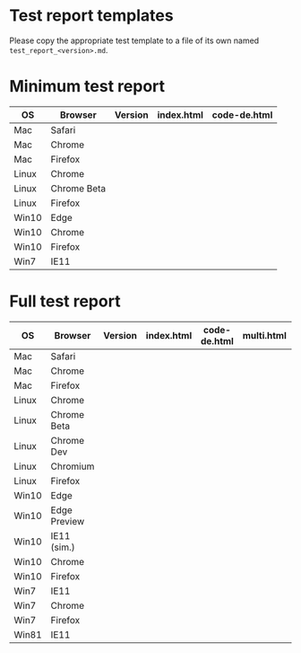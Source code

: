 # Test report templates

Please copy the appropriate test template to a file of its own named `test_report_<version>.md`.

# Minimum test report

OS    | Browser      | Version | index.html | code-de.html
----- | ------------ | ------- | ---------- | ------------
Mac   | Safari       |         |            |
Mac   | Chrome       |         |            |
Mac   | Firefox      |         |            |
Linux | Chrome       |         |            |
Linux | Chrome Beta  |         |            |
Linux | Firefox      |         |            |
Win10 | Edge         |         |            |
Win10 | Chrome       |         |            |
Win10 | Firefox      |         |            |
Win7  | IE11         |         |            |

# Full test report

OS    | Browser      | Version | index.html | code-de.html | multi.html | fedeo.html | landsat.html
----- | ------------ | ------- | ---------- | ------------ | ---------- | ---------- | ------------
Mac   | Safari       |         |            |              |            |            |
Mac   | Chrome       |         |            |              |            |            |
Mac   | Firefox      |         |            |              |            |            |
Linux | Chrome       |         |            |              |            |            |
Linux | Chrome Beta  |         |            |              |            |            |
Linux | Chrome Dev   |         |            |              |            |            |
Linux | Chromium     |         |            |              |            |            |
Linux | Firefox      |         |            |              |            |            |
Win10 | Edge         |         |            |              |            |            |
Win10 | Edge Preview |         |            |              |            |            |
Win10 | IE11 (sim.)  |         |            |              |            |            |
Win10 | Chrome       |         |            |              |            |            |
Win10 | Firefox      |         |            |              |            |            |
Win7  | IE11         |         |            |              |            |            |
Win7  | Chrome       |         |            |              |            |            |
Win7  | Firefox      |         |            |              |            |            |
Win81 | IE11         |         |            |              |            |            |
